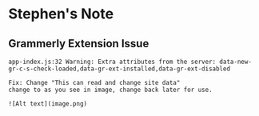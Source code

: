 # Stephen's Note

## Grammerly Extension Issue

```
app-index.js:32 Warning: Extra attributes from the server: data-new-gr-c-s-check-loaded,data-gr-ext-installed,data-gr-ext-disabled

Fix: Change "This can read and change site data"
change to as you see in image, change back later for use.

![Alt text](image.png)
```
